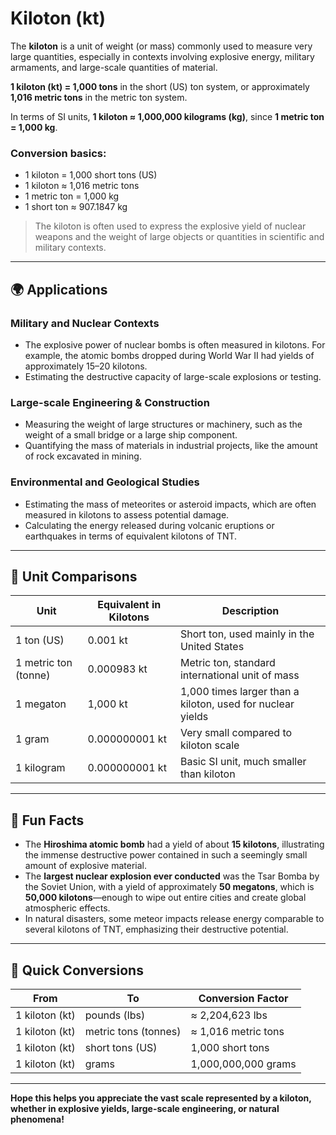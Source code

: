 # Kiloton (kt)

The **kiloton** is a unit of weight (or mass) commonly used to measure very large quantities, especially in contexts involving explosive energy, military armaments, and large-scale quantities of material. 

**1 kiloton (kt) = 1,000 tons** in the short (US) ton system, or approximately **1,016 metric tons** in the metric ton system. 

In terms of SI units, **1 kiloton ≈ 1,000,000 kilograms (kg)**, since **1 metric ton = 1,000 kg**. 

### Conversion basics:
- 1 kiloton = 1,000 short tons (US)
- 1 kiloton ≈ 1,016 metric tons
- 1 metric ton = 1,000 kg
- 1 short ton ≈ 907.1847 kg

> The kiloton is often used to express the explosive yield of nuclear weapons and the weight of large objects or quantities in scientific and military contexts.

---

## 🌍 Applications

### Military and Nuclear Contexts
- The explosive power of nuclear bombs is often measured in kilotons. For example, the atomic bombs dropped during World War II had yields of approximately 15–20 kilotons.
- Estimating the destructive capacity of large-scale explosions or testing.

### Large-scale Engineering & Construction
- Measuring the weight of large structures or machinery, such as the weight of a small bridge or a large ship component.
- Quantifying the mass of materials in industrial projects, like the amount of rock excavated in mining.

### Environmental and Geological Studies
- Estimating the mass of meteorites or asteroid impacts, which are often measured in kilotons to assess potential damage.
- Calculating the energy released during volcanic eruptions or earthquakes in terms of equivalent kilotons of TNT.

---

## 📏 Unit Comparisons

| Unit          | Equivalent in Kilotons | Description                                            |
|---------------|-------------------------|--------------------------------------------------------|
| 1 ton (US)  | 0.001 kt                | Short ton, used mainly in the United States          |
| 1 metric ton (tonne) | 0.000983 kt     | Metric ton, standard international unit of mass     |
| 1 megaton   | 1,000 kt                | 1,000 times larger than a kiloton, used for nuclear yields |
| 1 gram      | 0.000000001 kt          | Very small compared to kiloton scale                  |
| 1 kilogram | 0.000000001 kt          | Basic SI unit, much smaller than kiloton             |

---

## 🌟 Fun Facts
- The **Hiroshima atomic bomb** had a yield of about **15 kilotons**, illustrating the immense destructive power contained in such a seemingly small amount of explosive material.
- The **largest nuclear explosion ever conducted** was the Tsar Bomba by the Soviet Union, with a yield of approximately **50 megatons**, which is **50,000 kilotons**—enough to wipe out entire cities and create global atmospheric effects.
- In natural disasters, some meteor impacts release energy comparable to several kilotons of TNT, emphasizing their destructive potential.

---

## 🔄 Quick Conversions

| From                     | To                         | Conversion Factor                         |
|--------------------------|----------------------------|-------------------------------------------|
| 1 kiloton (kt)          | pounds (lbs)               | ≈ 2,204,623 lbs                           |
| 1 kiloton (kt)          | metric tons (tonnes)       | ≈ 1,016 metric tons                     |
| 1 kiloton (kt)          | short tons (US)            | 1,000 short tons                         |
| 1 kiloton (kt)          | grams                      | 1,000,000,000 grams                     |

---

**Hope this helps you appreciate the vast scale represented by a kiloton, whether in explosive yields, large-scale engineering, or natural phenomena!**